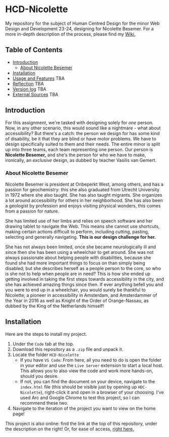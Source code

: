 # HCD-Nicolette

My repository for the subject of Human Centred Design for the minor Web Design and Development 23-24, designing for Nicolette Besemer. For a more in-depth description of the process, please find my [Wiki.](https://github.com/rosemulazada/HCD-Nicolette/wiki)

## Table of Contents

-   [Introduction](#introduction-to-the-assignment) 
    -   [About Nicolette Besemer](#about-nicolette-besemer)
-   [Installation](#installation)
-   [Usage and Features](#usage-and-features) TBA
-   [Reflection](#Reflection) TBA
-   [Version log](#versionchange-log) TBA
-   [External Sources](#external-sources) TBA

## Introduction
For this assignment, we're tasked with designing solely for _one_ person. Now, in any other scenario, this would sound like a nightmare - what about accessibility? But there's a catch: the person we design for has some kind of disability, be it that they are blind or have motor problems. We have to design specifically suited to them and their needs. The entire minor is split up into three teams, each team representing one person. Our person is **Nicolette Besemer,** and she's the person for who we have to make, ironically, an _exclusive_ design, as dubbed by teacher Vasilis van Gemert.

### About Nicolette Besemer
Nicolette Besemer is president at Onbeperkt West, among others, and has a passion for geochemistry: this she also graduated from Utrecht University in 1972 where she also taught. She has also taught migrants. She organizes a lot around accessibility for others in her neighborhood. She has also been a geologist by profession and enjoys visiting physical wonders, this comes from a passion for nature.

She has limited use of her limbs and relies on speech software and her drawing tablet to navigate the Web. This means she cannot use shortcuts, making certain actions difficult to perform, including cutting, pasting, selecting and generally navigating. **This is our design challenge for her.**

She has not always been limited, once she became neurologically ill and since then she has been using a wheelchair to get around. She was not always passionate about helping people with disabilities, because she found she had more important things to focus on than simply being disabled; but she describes herself as a people person to the core, so who is she not to help when people are in need? This is how she ended up getting involved in taking the first steps towards accessibility in the city, and she has achieved amazing things since then. If ever anything befell you and you were to end up in a wheelchair, you would surely be thankful to Nicolette; a pioneer in accessibility in Amsterdam, and Amsterdammer of the Year in 2016 as well as Knight of the Order of Orange-Nassau, as dubbed by the King of the Netherlands himself!

## Installation
Here are the steps to install my project.

1. Under the `Code` tab at the top.
2. Download this repository as a `.zip` file and unpack it.
3. Locate the folder `HCD-Nicolette`
    - If you have `VS Code`: From here, all you need to do is open the folder in your editor and use the `Live Server` extension to start a local host. This allows you to also view the code and work more hands-on, should you desire.
    - If not, you can find the document on your device, navigate to the `index.html` file (this should be visible just by opening up `HDC-Nicolette`), right-click it and open in a browser of your choosing. I've used Arc and Google Chrome to test this project, so I can recommend these two.
4. Navigate to the iteration of the project you want to view on the home page!

This project is also online: find the link at the top of this repository, under the description on the right! Or, for ease of access, [right here.](https://hcd-nicolette.vercel.app/)

<!-- ## Usage and Features -->

<!-- ## Reflection -->

<!-- ## Version log -->

<!-- ## External Sources -->